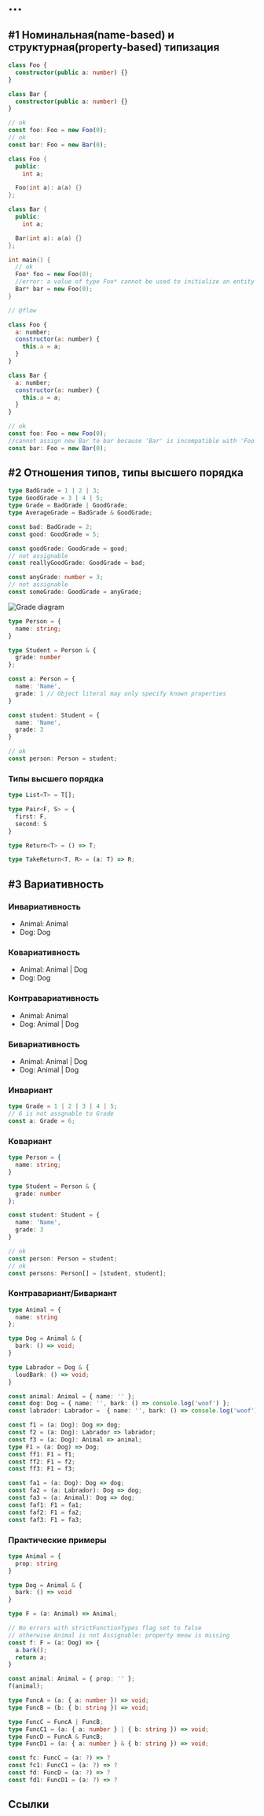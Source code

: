 # ...

## #1 Номинальная(name-based) и структурная(property-based) типизация

```ts
class Foo {
  constructor(public a: number) {}
}

class Bar {
  constructor(public a: number) {}
}

// ok
const foo: Foo = new Foo(0);
// ok
const bar: Foo = new Bar(0);
```

```cpp
class Foo {
  public:
    int a;

  Foo(int a): a(a) {}
};

class Bar {
  public:
    int a;

  Bar(int a): a(a) {}
};

int main() {
  // ok
  Foo* foo = new Foo(0);
  //error: a value of type Foo* cannot be used to initialize an entity of type Bar*
  Bar* bar = new Foo(0);
}
```

```js
// @flow

class Foo {
  a: number;
  constructor(a: number) {
    this.a = a;
  }
}

class Bar {
  a: number;
  constructor(a: number) {
    this.a = a;
  }
}

// ok
const foo: Foo = new Foo(0);
//cannot assign new Bar to bar because 'Bar' is incompatible with 'Foo'
const bar: Foo = new Bar(0);
```

## #2 Отношения типов, типы высшего порядка

```ts
type BadGrade = 1 | 2 | 3;
type GoodGrade = 3 | 4 | 5;
type Grade = BadGrade | GoodGrade;
type AverageGrade = BadGrade & GoodGrade;

const bad: BadGrade = 2;
const good: GoodGrade = 5;

const goodGrade: GoodGrade = good;
// not assignable
const reallyGoodGrade: GoodGrade = bad;

const anyGrade: number = 3;
// not assignable
const someGrade: GoodGrade = anyGrade;
```

![Grade diagram](src/#1/diagrams/grade.png)

```ts
type Person = {
  name: string;
}

type Student = Person & {
  grade: number
};

const a: Person = {
  name: 'Name',
  grade: 1 // Object literal may only specify known properties
}

const student: Student = {
  name: 'Name',
  grade: 3
}

// ok
const person: Person = student;
```

### Типы высшего порядка

```ts
type List<T> = T[];

type Pair<F, S> = {
  first: F,
  second: S
}

type Return<T> = () => T;

type TakeReturn<T, R> = (a: T) => R;

```

## #3 Вариативность

### Инвариативность

* Animal: Animal
* Dog: Dog

### Ковариативность

* Animal: Animal | Dog
* Dog: Dog

### Контравариативность

* Animal: Animal
* Dog: Animal | Dog

### Бивариативность

* Animal: Animal | Dog
* Dog: Animal | Dog

### Инвариант

```ts
type Grade = 1 | 2 | 3 | 4 | 5;
// 6 is not assgnable to Grade
const a: Grade = 6;
```

### Ковариант

```ts
type Person = {
  name: string;
}

type Student = Person & {
  grade: number
};

const student: Student = {
  name: 'Name',
  grade: 3
}

// ok
const person: Person = student;
// ok
const persons: Person[] = [student, student];
```

### Контравариант/Бивариант

```ts
type Animal = {
  name: string
};

type Dog = Animal & {
  bark: () => void;
}

type Labrador = Dog & {
  loudBark: () => void;
}

const animal: Animal = { name: '' };
const dog: Dog = { name: '', bark: () => console.log('woof') };
const labrador: Labrador =  { name: '', bark: () => console.log('woof'), loudBark: () => console.log('WOOF') };

const f1 = (a: Dog): Dog => dog;
const f2 = (a: Dog): Labrador => labrador;
const f3 = (a: Dog): Animal => animal;
type F1 = (a: Dog) => Dog;
const ff1: F1 = f1;
const ff2: F1 = f2;
const ff3: F1 = f3;

const fa1 = (a: Dog): Dog => dog;
const fa2 = (a: Labrador): Dog => dog;
const fa3 = (a: Animal): Dog => dog;
const faf1: F1 = fa1;
const faf2: F1 = fa2;
const faf3: F1 = fa3;
```

### Практические примеры

```ts
type Animal = {
  prop: string
}

type Dog = Animal & {
  bark: () => void
}

type F = (a: Animal) => Animal;

// No errors with strictFunctionTypes flag set to false
// otherwise Animal is not Assignable: property meow is missing
const f: F = (a: Dog) => {
  a.bark();
  return a;
}

const animal: Animal = { prop: '' };
f(animal);
```

```ts
type FuncA = (a: { a: number }) => void;
type FuncB = (b: { b: string }) => void;

type FuncC = FuncA | FuncB;
type FuncC1 = (a: { a: number } | { b: string }) => void;
type FuncD = FuncA & FuncB;
type FuncD1 = (a: { a: number } & { b: string }) => void;

const fc: FuncC = (a: ?) => ?
const fc1: FuncC1 = (a: ?) => ?
const fd: FuncD = (a: ?) => ?
const fd1: FuncD1 = (a: ?) => ?
```

## Ссылки

